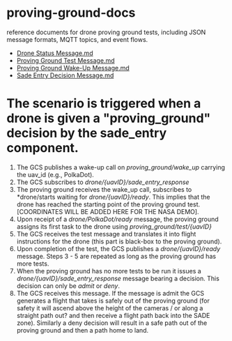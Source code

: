 # proving-ground-docs
reference documents for drone proving ground tests, including JSON message formats, MQTT topics, and event flows.

- [Drone Status Message.md](/Drone%20Status%20Message.md)
- [Proving Ground Test Message.md](Proving%20Ground%20Test%20Message.md)
- [Proving Ground Wake-Up Message.md](Proving%20Ground%20Wake-Up%20Message.md)
- [Sade Entry Decision Message.md](Sade%20Entry%20Decision%20Message.md)

# The scenario is triggered when a drone is given a "proving_ground" decision by the sade_entry component.
1. The GCS publishes a wake-up call on *proving_ground/wake_up* carrying the uav_id (e.g., PolkaDot).
2. The GCS subscribes to *drone/{uavID}/sade_entry_response*
3. The proving ground receives the wake_up call, subscribes to *drone/starts waiting for *drone/{uavID}/ready*. This implies that the drone has reached the starting point of the proving ground test. [COORDINATES WILL BE ADDED HERE FOR THE NASA DEMO].
4. Upon receipt of a *drone/PolkaDot/ready* message, the proving ground assigns its first task to the drone using *proving_ground/test/{uavID}* 
5. The GCS receives the test message and translates it into flight instructions for the drone (this part is black-box to the proving ground).
6. Upon completion of the test, the GCS publishes a *drone/{uavID}/ready* message. Steps 3 - 5 are repeated as long as the proving ground has more tests.
7. When the proving ground has no more tests to be run it issues a *drone/{uavID}/sade_entry_response* message bearing a decision. This decision can only be *admit* or *deny*.
8. The GCS receives this message.  If the message is admit the GCS generates a flight that takes is safely out of the proving ground (for safety it will ascend above the height of the cameras / or along a straight path out? and then receive a flight path back into the SADE zone).  Similarly a deny decision will result in a safe path out of the proving ground and then a path home to land.
